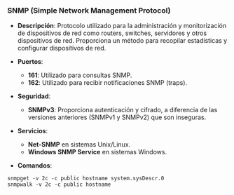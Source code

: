 ### **SNMP (Simple Network Management Protocol)**

- **Descripción**: Protocolo utilizado para la administración y monitorización de dispositivos de red como routers, switches, servidores y otros dispositivos de red. Proporciona un método para recopilar estadísticas y configurar dispositivos de red.
    
- **Puertos**:
    - **161**: Utilizado para consultas SNMP.
    - **162**: Utilizado para recibir notificaciones SNMP (traps).

- **Seguridad**:
    - **SNMPv3**: Proporciona autenticación y cifrado, a diferencia de las versiones anteriores (SNMPv1 y SNMPv2) que son inseguras.

- **Servicios**:
    - **Net-SNMP** en sistemas Unix/Linux.
    - **Windows SNMP Service** en sistemas Windows.

- **Comandos**:
```
snmpget -v 2c -c public hostname system.sysDescr.0
snmpwalk -v 2c -c public hostname
```